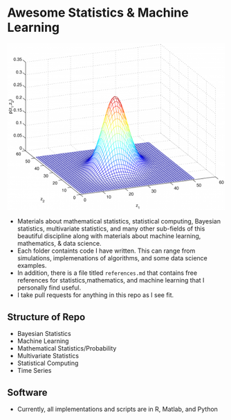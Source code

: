 # Awesome Statistics & Machine Learning

![Statistical Computing](biv_3-600x459.png)

- Materials about mathematical statistics, statistical computing, Bayesian statistics, multivariate statistics, and many other sub-fields of this beautiful discipline along with materials about machine learning, mathematics, & data science.
- Each folder containts code I have written. This can range from simulations, implemenations of algorithms, and some data science examples.
- In addition, there is a file titled `references.md` that contains free references for statistics,mathematics, and machine learning that I personally find useful.
- I take pull requests for anything in this repo as I see fit.

## Structure of Repo

- Bayesian Statistics
- Machine Learning
- Mathematical Statistics/Probability
- Multivariate Statistics
- Statistical Computing
- Time Series

## Software
- Currently, all implementations and scripts are in R, Matlab, and Python
